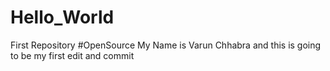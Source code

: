 # Hello_World
First Repository #OpenSource
My Name is Varun Chhabra and this is going to be my first edit and commit
